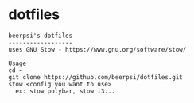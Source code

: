 # dotfiles

    beerpsi's dotfiles
    ------------------
    uses GNU Stow - https://www.gnu.org/software/stow/
    
    Usage 
    cd ~
    git clone https://github.com/beerpsi/dotfiles.git
    stow <config you want to use>
      ex: stow polybar, stow i3...
     
